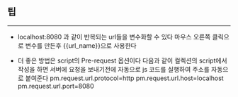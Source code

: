 ## 팁
---
- localhost:8080 과 같이 반복되는 url들을 변수화할 수 있다 
마우스 오른쪽 클릭으로 변수를 만든후 {{url_name}}으로 사용한다

- 더 좋은 방법은 script의 Pre-request 옵션이다
다음과 같이 컬렉션의 script에서 작성을 하면 서버에 요청을 보내기전에 자동으로 js 코드를 실행하여 주소를 자동으로 붙여준다
pm.request.url.protocol=http
pm.request.url.host=localhost
pm.request.url.port=8080
